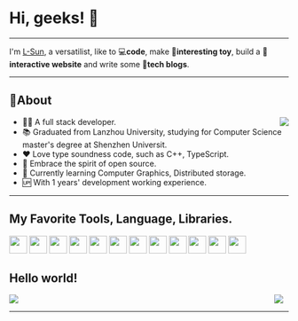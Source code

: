 <style type="text/css">
    .clear-float {
        clear: both;
    }
    .github-state {
        max-width: 400px;
        float: right;
    }
    .lang-box {
        display: flex;
        justify-content: space-between;
        margin: 0;
    }
    .shields-container {
        margin: 0;
    }
    .shields-container img {
        height: 32px;
    }
    .lang-box img {
        margin-right: 10px
    }
    .visitor-badge {
        display: flex;
        justify-content: center;
    }
</style>

# Hi, geeks! 👋
<hr>

I'm [L-Sun](https://github.com/L-Sun), a versatilist, like to 💻**code**, make 🛴**interesting toy**, build a 🎨**interactive website** and write some 📃**tech blogs**.

<hr>

## 🧐About
<img class="github-state" src="https://github-readme-stats.vercel.app/api?username=L-Sun&count_private=true&show_icons=true&theme=github_dark"/>

- 👩‍💻 A full stack developer.
- 📚 Graduated from Lanzhou University, studying for Computer Science master's degree at Shenzhen Universit. 
- ❤️ Love type soundness code, such as C++, TypeScript.
- 🤗 Embrace the spirit of open source.
- 🌱 Currently learning Computer Graphics, Distributed storage.
- 🆙 With 1 years' development working experience.

<hr class="clear-float">

## My Favorite Tools, Language, Libraries.
<figure class="shields-container">
    <img src="https://img.shields.io/badge/-C++-00599C?logo=c%2B%2B&logoColor=white&style=flat-square">
    <img src="https://img.shields.io/badge/-CMake-064F8C?logo=CMake&logoColor=white&style=flat-square">
    <img src="https://img.shields.io/badge/-Git-F05032?logo=Git&logoColor=white&style=flat-square">
    <img src="https://img.shields.io/badge/-VS Code-007ACC?logo=Visual%20Studio%20Code&logoColor=white&style=flat-square">
    <img src="https://img.shields.io/badge/-React-61DAFB?logo=react&logoColor=white&style=flat-square" />
    <img src="https://img.shields.io/badge/-TypeScript-2f74c0?logo=TypeScript&logoColor=white&style=flat-square">
    <img src="https://img.shields.io/badge/-NodeJS-339933?logo=Node.js&logoColor=white&style=flat-square">
    <img src="https://img.shields.io/badge/-Next.js-000000?logo=Next.js&logoColor=white&style=flat-square">
    <img src="https://img.shields.io/badge/-NestJS-e0234e?logo=NestJS&logoColor=white&style=flat-square">
    <img src="https://img.shields.io/badge/-Python-3776AB?logo=Python&logoColor=white&style=flat-square">
    <img src="https://img.shields.io/badge/-Docker-2496ED?logo=Docker&logoColor=white&style=flat-square">
    <img src="https://img.shields.io/badge/-MongoDB-47A248?logo=MongoDB&logoColor=white&style=flat-square">
</figure>


## Hello world!

<figure class="lang-box">
    <img src="https://github-readme-stats.vercel.app/api/top-langs/?username=L-Sun&theme=github_dark&layout=compact" />
    <img src="https://github-readme-stats.vercel.app/api/wakatime?username=@L_Sun&langs_count=6&custom_title=Usage over the Last 7 Days&theme=github_dark&layout=compact" />
</figure>

<hr/> 

<!-- <div class="visitor-badge">
    <img src="https://visitor-badge.glitch.me/badge?page_id=L-Sun&left_color=green&right_color=red" />
</div> -->

